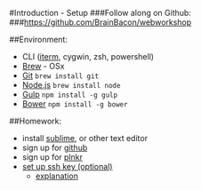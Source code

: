 #Introduction - Setup
###Follow along on Github:
###https://github.com/BrainBacon/webworkshop

##Environment:
 - CLI ([iterm](https://www.iterm2.com/), cygwin, zsh, powershell)
 - [Brew](http://brew.sh/) - OSx
 - [Git](https://git-scm.com/) `brew install git`
 - [Node.js](https://nodejs.org/en/) `brew install node`
 - [Gulp](http://gulpjs.com/) `npm install -g gulp`
 - [Bower](http://bower.io/) `npm install -g bower`

##Homework:
 - install [sublime](http://www.sublimetext.com/), or other text editor
 - sign up for [github](https://github.com)
 - sign up for [plnkr](http://plnkr.co/)
 - [set up ssh key (optional)](https://help.github.com/articles/generating-ssh-keys/)
   - [explanation](https://youtu.be/U62S8SchxX4)
